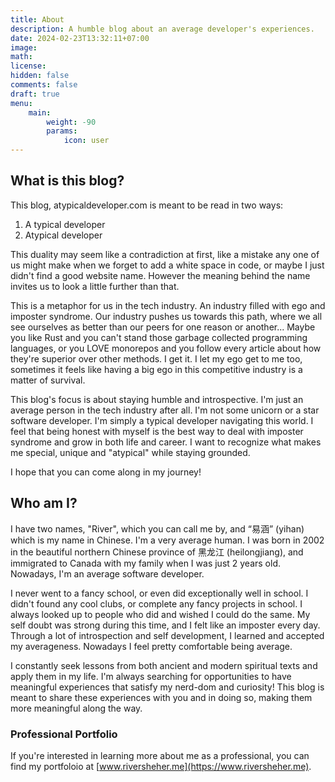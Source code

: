 ```yaml
---
title: About
description: A humble blog about an average developer's experiences.
date: 2024-02-23T13:32:11+07:00
image: 
math: 
license: 
hidden: false
comments: false
draft: true
menu:
    main: 
        weight: -90
        params:
            icon: user
---
```


## What is this blog?

This blog, atypicaldeveloper.com is meant to be read in two ways:

1. A typical developer
2. Atypical developer

This duality may seem like a contradiction at first, like a mistake any one of us  might make when we forget to add a white space in code, or maybe I just didn't find a good website name.  However the meaning behind the name invites us to look a little further than that.

This is a metaphor for us in the tech industry.  An industry filled with ego and imposter syndrome.  Our industry pushes us towards this path, where we all see ourselves as better than our peers for one reason or another...  Maybe you like Rust and you can't stand those garbage collected programming languages, or you LOVE monorepos and you follow every article about how they're superior over other methods.  I get it.  I let my ego get to me too, sometimes it feels like having a big ego in this competitive industry is a matter of survival.

This blog's focus is about staying humble and introspective.  I'm just an average person in the tech industry after all.  I'm not some unicorn or a star software developer.  I'm simply a typical developer navigating this world.  I feel that being honest with myself is the best way to deal with imposter syndrome and grow in both life and career.  I want to recognize what makes me special, unique and "atypical" while staying grounded.

I hope that you can come along in my journey!

## Who am I?

I have two names, "River", which you can call me by, and “易涵” (yihan) which is my name in Chinese. I'm a very average human.  I was born in 2002 in the beautiful northern Chinese province of 黑龙江 (heilongjiang), and immigrated to Canada with my family when I was just 2 years old.  Nowadays, I'm an average software developer.

I never went to a fancy school, or even did exceptionally well in school.  I didn't found any cool clubs, or complete any fancy projects in school.  I always looked up to people who did and wished I could do the same.  My self doubt was strong during this time, and I felt like an imposter every day.  Through a lot of introspection and self development, I learned and accepted my averageness. Nowadays I feel pretty comfortable being average.

I constantly seek lessons from both ancient and modern spiritual texts and apply them in my life.  I'm always searching for opportunities to have meaningful experiences that satisfy my nerd-dom and curiosity!  This blog is meant to share these experiences with you and in doing so, making them more meaningful along the way.

### Professional Portfolio

If you're interested in learning more about me as a professional, you can find my portfoloio at [www.riversheher.me](https://www.riversheher.me).